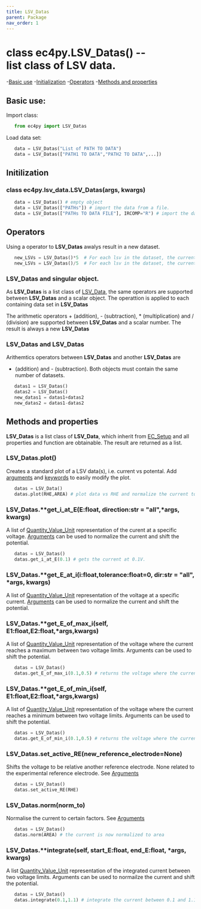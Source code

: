 ```yaml
---
title: LSV_Datas
parent: Package
nav_order: 1
---
```



# class ec4py.LSV_Datas() -- <br>list class of LSV data. 

-[Basic use](#basic-use)
-[Initialization](#initialization)
-[Operators](#operators)
-[Methods and properties](#methods-and-properties)


## Basic use:

Import class:
```python
   from ec4py import LSV_Datas
```
Load data set:
```python
   data = LSV_Datas("List of PATH TO DATA")
   data = LSV_Datas(["PATH1 TO DATA","PATH2 TO DATA",...])
```


## Initilization

### class ec4py.lsv_data.LSV_Datas(args, kwargs)
```python
   data = LSV_Datas() # empty object
   data = LSV_Datas(["PATHs"]) # import the data from a file.
   data = LSV_Datas(["PATHs TO DATA FILE"], IRCOMP="R") # import the data from a file and apply iR-compensation.
```

## Operators

Using a operator to **LSV_Datas** awalys result in a new dataset.

```python
   new_LSVs = LSV_Datas()*5  # For each lsv in the dataset, the current data array is multiplied by 5.
   new_LSVs = LSV_Datas()/5  # For each lsv in the dataset, the current data array is divided by 5.
```

### LSV_Datas and singular object.

As  **LSV_Datas**  is a list class of [LSV_Data](ec4py_lsv_datas), the same operators are supported between  **LSV_Datas** and a scalar object. The operattion is applied to each containing data set in **LSV_Datas**

The arithmetic operators + (addition), - (subtraction), * (multiplication) and / (division) are supported between **LSV_Datas** and a scalar number. The result is always a new **LSV_Datas**

### LSV_Datas and LSV_Datas

Arithemtics operators between **LSV_Datas** and another **LSV_Datas** are 
+ (addition) and - (subtraction). Both objects must contain the same number of datasets. 
```python
   datas1 = LSV_Datas()
   datas2 = LSV_Datas()
   new_datas1 = datas1+datas2
   new_datas2 = datas1-datas2
```

## Methods and properties

**LSV_Datas** is a list class of **LSV_Data**, which inherit from [EC_Setup](ec4py_ec_setup.md) and all properties and function are obtainable. The result are returned as a list.

### LSV_Datas.**plot()**

Creates a standard plot of a LSV data(s), i.e. current vs potental. Add [arguments](ec4py_args.md) and [keywords](ec4py_keywords.md) to easily modify the plot.
```python
   datas = LSV_Data()
   datas.plot(RHE,AREA) # plot data vs RHE and normalize the current to geometric area.
```

### LSV_Datas.**get_i_at_E(E:float, direction:str = "all",*args, **kwargs)**

A list of [Quantity_Value_Unit](ec4py_util.md) representation of the curent at a specific voltage. [Arguments](ec4py_args.md) can be used to normalize the current and shift the potential.
```python
   datas = LSV_Datas()
   datas.get_i_at_E(0.1) # gets the current at 0.1V.
```

### LSV_Datas.**get_E_at_i(i:float,tolerance:float=0,  dir:str = "all", *args, **kwargs)**

A list of [Quantity_Value_Unit](ec4py_util.md) representation of the voltage at a specific current. [Arguments](ec4py_args.md) can be used to normalize the current and shift the potential.

### LSV_Datas.**get_E_of_max_i(self, E1:float,E2:float,*args,**kwargs)**

A list of [Quantity_Value_Unit](ec4py_util.md) representation of the voltage where the current reaches a maximum between two voltage limits. Arguments can be used to shift the potential.
```python
   datas = LSV_Datas()
   datas.get_E_of_max_i(0.1,0.5) # returns the voltage where the current reaches the max.
```

### LSV_Datas.**get_E_of_min_i(self, E1:float,E2:float,*args,**kwargs)**

A list of [Quantity_Value_Unit](ec4py_util.md) representation of the voltage where the current reaches a minimum between two voltage limits. Arguments can be used to shift the potential.
```python
   datas = LSV_Datas()
   datas.get_E_of_min_i(0.1,0.5) # returns the voltage where the current reaches the max.
```

### LSV_Datas.**set_active_RE(new_reference_electrode=None)**

Shifts the voltage to be relative another reference electrode. None related to the experimental reference electrode. See [Arguments](ec4py_args.md)
```python
   datas = LSV_Datas()
   datas.set_active_RE(RHE)
```

### LSV_Datas.**norm(norm_to)**

Normalise the current to certain factors. See [Arguments](ec4py_args.md)
```python
   datas = LSV_Datas()
   datas.norm(AREA) # the current is now normalized to area
```


### LSV_Datas.**integrate(self, start_E:float, end_E:float, *args, **kwargs)**

 A list [Quantity_Value_Unit](ec4py_util.md) representation of the integrated current between two voltage limits. Arguments can be used to normailze the current and shift the potential.
```python
   datas = LSV_Datas()
   datas.integrate(0.1,1.1) # integrate the current between 0.1 and 1.1 V.
```


